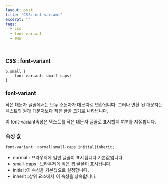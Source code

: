 ```yaml
---
layout: post
title: "CSS:font-variant"
excerpt: ""
tags: 
  - css
  - font-variant
  - 폰트
  
---
```



### CSS : font-variant
```
p.small {
    font-variant: small-caps;
}
```
### font-variant

작은 대문자 글꼴에서는 모두 소문자가 대문자로 변환됩니다. 그러나 변환 된 대문자는 텍스트의 원래 대문자보다 작은 글꼴 크기로 나타납니다.

이 font-variant속성은 텍스트를 작은 대문자 글꼴로 표시할지 여부를 지정합니다.

### 속성 값

`font-variant: normal|small-caps|initial|inherit;`

+ normal : 브라우저에 일반 글꼴이 표시됩니다.기본값입니다.
+ small-caps : 브라우저에 작은 캡 글꼴이 표시됩니다.
+ initial :이 속성을 기본값으로 설정합니다.
+ inherit :상위 요소에서 이 속성을 상속합니다.
